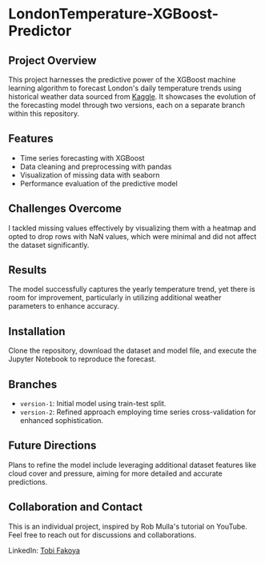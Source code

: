 # LondonTemperature-XGBoost-Predictor

## Project Overview
This project harnesses the predictive power of the XGBoost machine learning algorithm to forecast London's daily temperature trends using historical weather data sourced from [Kaggle](https://www.kaggle.com/datasets/emmanuelfwerr/london-weather-data). It showcases the evolution of the forecasting model through two versions, each on a separate branch within this repository.

## Features
- Time series forecasting with XGBoost
- Data cleaning and preprocessing with pandas
- Visualization of missing data with seaborn
- Performance evaluation of the predictive model

## Challenges Overcome
I tackled missing values effectively by visualizing them with a heatmap and opted to drop rows with NaN values, which were minimal and did not affect the dataset significantly.

## Results
The model successfully captures the yearly temperature trend, yet there is room for improvement, particularly in utilizing additional weather parameters to enhance accuracy.

## Installation
Clone the repository, download the dataset and model file, and execute the Jupyter Notebook to reproduce the forecast.

## Branches
- `version-1`: Initial model using train-test split.
- `version-2`: Refined approach employing time series cross-validation for enhanced sophistication.

## Future Directions
Plans to refine the model include leveraging additional dataset features like cloud cover and pressure, aiming for more detailed and accurate predictions.

## Collaboration and Contact
This is an individual project, inspired by Rob Mulla's tutorial on YouTube. Feel free to reach out for discussions and collaborations.

LinkedIn: [Tobi Fakoya](http://www.linkedin.com/in/tobi-fakoya)
